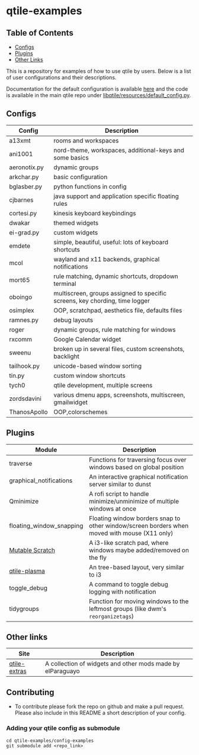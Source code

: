 # qtile-examples

## Table of Contents

- [Configs](#configs)
- [Plugins](#plugins)
- [Other Links](#other-links)

This is a repository for examples of how to use qtile by users. Below is a list
of user configurations and their descriptions.

Documentation for the default configuration is available
[here](http://docs.qtile.org/en/latest/manual/config/index.html) and the code
is available in the main qtile repo under
[libqtile/resources/default_config.py](https://github.com/qtile/qtile/blob/master/libqtile/resources/default_config.py).

## Configs

Config          | Description
----------------|------------
a13xmt          | rooms and workspaces
ani1001         | nord-theme, workspaces, additional-keys and some basics 
aeronotix.py    | dynamic groups
arkchar.py      | basic configuration
bglasber.py     | python functions in config
cjbarnes        | java support and application specific floating rules
cortesi.py      | kinesis keyboard keybindings
dwakar          | themed widgets
ei-grad.py      | custom widgets
emdete          | simple, beautiful, useful: lots of keyboard shortcuts
mcol            | wayland and x11 backends, graphical notifications
mort65          | rule matching, dynamic shortcuts, dropdown terminal
oboingo         | multiscreen, groups assigned to specific screens, key chording, time logger
osimplex        | OOP, scratchpad, aesthetics file, defaults files
ramnes.py       | debug layouts
roger           | dynamic groups, rule matching for windows
rxcomm          | Google Calendar widget
sweenu          | broken up in several files, custom screenshots, backlight
tailhook.py     | unicode-based window sorting
tin.py          | custom window shortcuts
tych0           | qtile development, multiple screens
zordsdavini     | various dmenu apps, screenshots, multiscreen, gmailwidget
ThanosApollo    | OOP,colorschemes

## Plugins

Module                  | Description
------------------------|------------
traverse                | Functions for traversing focus over windows based on global position
graphical_notifications | An interactive graphical notification server similar to dunst
Qminimize               | A rofi script to handle minimize/unminimize of multiple windows at once
floating_window_snapping| Floating window borders snap to other window/screen borders when moved with mouse (X11 only)
[Mutable Scratch](https://github.com/jrwrigh/qtile-mutable-scratch) | A i3-like scratch pad, where windows maybe added/removed on the fly
[qtile-plasma](https://github.com/numirias/qtile-plasma) | An tree-based layout, very similar to i3
toggle_debug            | A command to toggle debug logging with notification
tidygroups              | Function for moving windows to the leftmost groups (like dwm's `reorganizetags`)

## Other links

Site                    | Description
------------------------|------------
[qtile-extras][1]       | A collection of widgets and other mods made by elParaguayo

[1]: https://github.com/elParaguayo/qtile-extras/ "qtile-extras"

## Contributing
* To contribute please fork the repo on github and make a pull request. Please also include in this README a short description of your config.
### Adding your qtile config as submodule 

``` shell
cd qtile-examples/config-examples 
git submodule add <repo_link>
```


